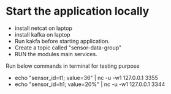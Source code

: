 # Start the application locally
* install netcat on laptop
* install kafka on laptop
* Run kakfa before starting application.
* Create a topic called "sensor-data-group"
* RUN the modules main services.

Run below commands in terminal for testing purpose
* echo "sensor_id=t1; value=36" | nc -u -w1 127.0.0.1 3355
* echo "sensor_id=h1; value=20%" | nc -u -w1 127.0.0.1 3344

